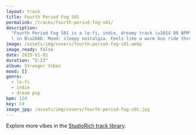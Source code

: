 ```yaml
---
layout: track
title: Fourth Period Fog S01
permalink: /tracks/fourth-period-fog-s01/
description:
  "Fourth Period Fog S01 is a lo-fi, indie, dreamy track \u2014 89 BPM\
  \ in B\u266D. Mood: sleepy nostalgia. Feels like a warm bus ride through foggy memory."
image: /assets/img/covers/fourth-period-fog-s01.webp
image_ready: false
date: 2025-01-01
duration: "2:23"
album: Stranger Vibes
mood: []
genre:
  - lo-fi
  - indie
  - dream pop
bpm: 124
key: C#
image_jpg: /assets/img/covers/fourth-period-fog-s01.jpg
---
```


Explore more vibes in the [StudioRich track library](/tracks/).
